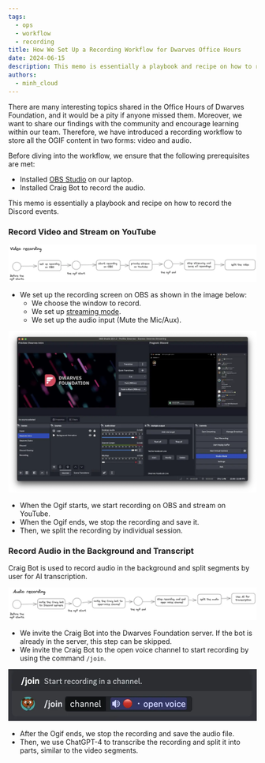 ```yaml
---
tags:
  - ops
  - workflow
  - recording
title: How We Set Up a Recording Workflow for Dwarves Office Hours
date: 2024-06-15
description: This memo is essentially a playbook and recipe on how to record the Discord events. 
authors: 
  - minh_cloud
---
```


There are many interesting topics shared in the Office Hours of Dwarves Foundation, and it would be a pity if anyone missed them. Moreover, we want to share our findings with the community and encourage learning within our team. Therefore, we have introduced a recording workflow to store all the OGIF content in two forms: video and audio.

Before diving into the workflow, we ensure that the following prerequisites are met:

- Installed [OBS Studio](https://obsproject.com/) on our laptop.
- Installed Craig Bot to record the audio.

This memo is essentially a playbook and recipe on how to record the Discord events.
 
### Record Video and Stream on YouTube

![](assets/recording-flow_untitled-3.webp)

- We set up the recording screen on OBS as shown in the image below:
    - We choose the window to record.
    - We set up [streaming mode](https://restream.io/learn/obs-studio/how-to-multistream-with-obs/).
    - We set up the audio input (Mute the Mic/Aux).

![](assets/recording-flow_untitled-4.webp)

- When the Ogif starts, we start recording on OBS and stream on YouTube.
- When the Ogif ends, we stop the recording and save it.
- Then, we split the recording by individual session.

### Record Audio in the Background and Transcript
Craig Bot is used to record audio in the background and split segments by user for AI transcription.

![](assets/recording-flow_untitled-5.webp)

- We invite the Craig Bot into the Dwarves Foundation server. If the bot is already in the server, this step can be skipped.
- We invite the Craig Bot to the open voice channel to start recording by using the command `/join`.

![](assets/recording-flow_untitled-6.webp)

- After the Ogif ends, we stop the recording and save the audio file.
- Then, we use ChatGPT-4 to transcribe the recording and split it into parts, similar to the video segments.
